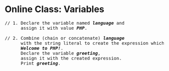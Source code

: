 # Online Class: Variables

<pre style="overflow-wrap: break-word;">
// 1. Declare the variable named <strong><em>language</em></strong> and 
      assign it with value <strong><em>PHP</em></strong>.

// 2. Combine (chain or concatenate) <strong><em>language</em></strong> 
      with the string literal to create the expression which will output the reading: 
      <strong><em>Welcome to PHP!</strong></em>. 
      Declare the variable <strong><em>greeting</em></strong>, 
      assign it with the created expression. 
      Print <strong><em>greeting</em></strong>.









</pre>

